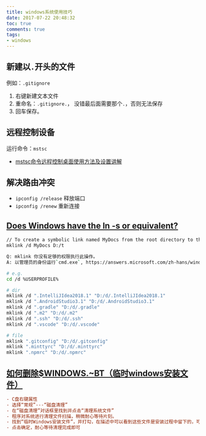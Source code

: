 ```yaml
---
title: windows系统使用技巧
date: 2017-07-22 20:48:32
toc: true
comments: true
tags:
- windows
---
```


## 新建以`.`开头的文件
例如：`.gitignore`
1. 右键新建文本文件
2. 重命名：`.gitignore.`， 没错最后面需要那个`.`，否则无法保存
3. 回车保存。

## 远程控制设备
运行命令：`mstsc`
- [mstsc命令远程控制桌面使用方法及设置讲解](http://www.ittribalwo.com/article/2600.html)

## 解决路由冲突
- `ipconfig /release` 释放端口
- `ipconfig /renew` 重新连接

## [Does Windows have the ln -s or equivalent?](https://superuser.com/questions/182553/does-windows-have-the-ln-s-or-equivalent)
```sh
// To create a symbolic link named MyDocs from the root directory to the \Users\User1\Documents directory, type:
mklink /d MyDocs D:/t
```

```sh
Q: mklink 你没有足够的权限执行此操作。
A: 以管理员的身份运行`cmd.exe`, https://answers.microsoft.com/zh-hans/windows/forum/windows_10-files-winpc/win10/8df12869-96f4-4cd1-a914-355e908a6015

```

```sh
# e.g.
cd /d %USERPROFILE%

# dir
mklink /d ".IntelliJIdea2018.1" "D:/d/.IntelliJIdea2018.1"
mklink /d ".AndroidStudio3.1" "D:/d/.AndroidStudio3.1"
mklink /d ".gradle" "D:/d/.gradle"
mklink /d ".m2" "D:/d/.m2"
mklink /d ".ssh" "D:/d/.ssh"
mklink /d ".vscode" "D:/d/.vscode"

# file
mklink ".gitconfig" "D:/d/.gitconfig"
mklink ".minttyrc" "D:/d/.minttyrc"
mklink ".npmrc" "D:/d/.npmrc"
```

## [如何删除$WINDOWS.~BT（临时windows安装文件）](https://jingyan.baidu.com/article/f0e83a25a691ae22e59101c1.html)
```ini
- C盘右键属性
- 选择“常规”---“磁盘清理”
- 在“磁盘清理”对话框里找到并点击“清理系统文件”
- 程序对系统进行清理文件扫描，稍微耐心等待片刻。
- 找到“临时Windows安装文件”，并打勾，在描述中可以看到这些文件是安装过程中留下的，可以安全删除
- 点击确定，耐心等待清理完成即可
```